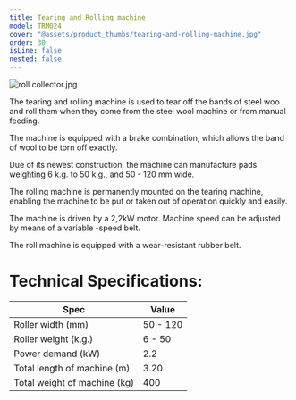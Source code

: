 ```yaml
---
title: Tearing and Rolling machine
model: TRM024
cover: "@assets/product_thumbs/tearing-and-rolling-machine.jpg"
order: 30
isLine: false
nested: false
---
```


![roll collector.jpg](@assets/article_images/tearing-and-rolling-machine/roll-collector.jpg)

The tearing and rolling machine is used to tear off the bands of steel woo and roll them when they come from the steel wool machine or from manual feeding.

The machine is equipped with a brake combination, which allows the band of wool to be torn off exactly.

Due of its newest construction, the machine can manufacture pads weighting 6 k.g. to 50 k.g., and 50 - 120 mm wide.

The rolling machine is permanently mounted on the tearing machine, enabling the machine to be put or taken out of operation quickly and easily.

The machine is driven by a 2,2kW motor. Machine speed can be adjusted by means of a variable -speed belt.

The roll machine is equipped with a wear-resistant rubber belt.

# Technical Specifications:

| Spec                         | Value    |
| ---------------------------- | -------- |
| Roller width (mm)            | 50 - 120 |
| Roller weight (k.g.)         | 6 - 50   |
| Power demand (kW)            | 2.2      |
| Total length of machine (m)  | 3.20     |
| Total weight of machine (kg) | 400      |
